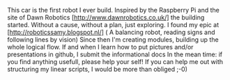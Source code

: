This car is the first robot I ever build. Inspired by the Raspberry Pi and the site of Dawn Robotics [http://www.dawnrobotics.co.uk/] the building started. Without a cause, without a plan, just exploring.
I found my epic at [http://roboticssamy.blogspot.nl/] ( A balancing robot, reading signs and following lines by vision)
Since then I'm creating modules, building up the whole logical flow. 
If and when I learn how to put pictures and/or presentations in github, I submit the informational docs
In the mean time: if you find anything usefull, please help your self!
If you can help me out with structuring my linear scripts, I would be more than obliged ;-0)

